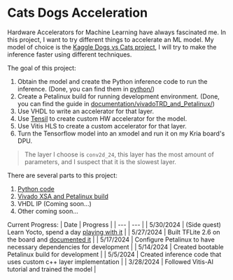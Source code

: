 # Cats Dogs Acceleration

Hardware Accelerators for Machine Learning have always fascinated me. In this project, I want to try different things to accelerate an ML model. My model of choice is the [Kaggle Dogs vs Cats project](https://www.kaggle.com/c/dogs-vs-cats/data), I will try to make the inference faster using different techniques.

The goal of this project:
1. Obtain the model and create the Python inference code to run the inference. (Done, you can find them in [python/](https://github.com/jona1115/cats_dogs_acceleration/tree/main/python))
2. Create a Petalinux build for running development environment. (Done, you can find the guide in [documentation/vivadoTRD_and_Petalinux/](https://github.com/jona1115/cats_dogs_acceleration/tree/main/documentations/vivadoTRD_and_Petalinux))
3. Use VHDL to write an accelerator for that layer.
4. Use [Tensil](https://www.tensil.ai/) to create custom HW accelerator for the model.
5. Use Vitis HLS to create a custom accelerator for that layer.
6. Turn the Tensorflow model into an xmodel and run it on my Kria board's DPU.

> The layer I choose is `conv2d_24`, this layer has the most amount of parameters, and I suspect that it is the slowest layer.

There are several parts to this project:
1. [Python code](https://github.com/jona1115/cats_dogs_acceleration/tree/main/python)
2. [Vivado XSA and Petalinux build](https://github.com/jona1115/cats_dogs_acceleration/blob/main/documentations/vivadoTRD_and_Petalinux/README.md)
3. VHDL IP (Coming soon...)
4. Other coming soon...

Current Progress:
| Date | Progress |
| --- | --- |
| 5/30/2024 | (Side quest) Learn Yocto, spend a day [playing with it](https://github.com/jona1115/cats_dogs_acceleration/blob/main/documentations/yocto_fun/README.md) |
| 5/27/2024 | Built TFLite 2.6 on the board and [documented it](https://github.com/jona1115/cats_dogs_acceleration/blob/main/documentations/tflite_c_on_kria/README.md) |
| 5/17/2024 | Configure Petalinux to have necessary dependencies for development |
| 5/14/2024 | Created bootable Petalinux build for development |
| 5/5/2024 | Created inference code that uses custom c++ layer implementation |
| 3/28/2024 | Followed Vitis-AI tutorial and trained the model |
